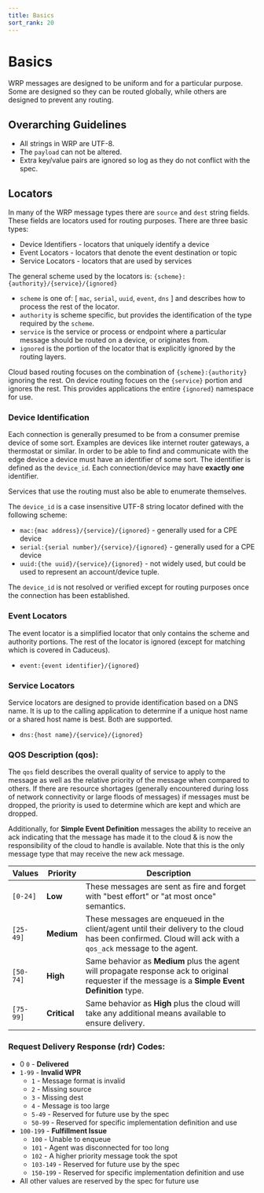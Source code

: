 ```yaml
---
title: Basics
sort_rank: 20
---
```


# Basics

WRP messages are designed to be uniform and for a particular purpose.  Some
are designed so they can be routed globally, while others are designed to
prevent any routing.

## Overarching Guidelines

- All strings in WRP are UTF-8.
- The `payload` can not be altered.
- Extra key/value pairs are ignored so log as they do not conflict with the spec.

## Locators

In many of the WRP message types there are `source` and `dest` string fields.
These fields are locators used for routing purposes.  There are three basic types:
- Device Identifiers - locators that uniquely identify a device
- Event Locators - locators that denote the event destination or topic
- Service Locators - locators that are used by services

The general scheme used by the locators is: `{scheme}:{authority}/{service}/{ignored}`

- `scheme` is one of: [ `mac`, `serial`, `uuid`, `event`, `dns` ] and describes
  how to process the rest of the locator.
- `authority` is scheme specific, but provides the identification of the type
  required by the `scheme`.
- `service` is the service or process or endpoint where a particular message should
  be routed on a device, or originates from.
- `ignored` is the portion of the locator that is explicitly ignored by the
  routing layers.

Cloud based routing focuses on the combination of `{scheme}:{authority}` ignoring
the rest.  On device routing focues on the `{service}` portion and ignores the
rest.  This provides applications the entire `{ignored}` namespace for use.

### Device Identification

Each connection is generally presumed to be from a consumer premise device of
some sort.  Examples are devices like internet router gateways, a thermostat or
similar.  In order to be able to find and communicate with the edge device a
device must have an identifier of some sort.  The identifier is defined as the
`device_id`.  Each connection/device may have **exactly one** identifier.

Services that use the routing must also be able to enumerate themselves.

The `device_id` is a case insensitive UTF-8 string locator defined with the
following scheme:

- `mac:{mac address}/{service}/{ignored}` - generally used for a CPE device
- `serial:{serial number}/{service}/{ignored}` - generally used for a CPE device
- `uuid:{the uuid}/{service}/{ignored}` - not widely used, but could be used to
  represent an account/device tuple.

The `device_id` is not resolved or verified except for routing purposes once the
connection has been established.


### Event Locators

The event locator is a simplified locator that only contains the scheme and
authority portions.  The rest of the locator is ignored (except for matching
which is covered in Caduceus).

- `event:{event identifier}/{ignored}`

### Service Locators

Service locators are designed to provide identification based on a DNS name.
It is up to the calling application to determine if a unique host name or a
shared host name is best.  Both are supported.

- `dns:{host name}/{service}/{ignored}`

### QOS Description (qos):

The `qos` field describes the overall quality of service to apply to the message
as well as the relative priority of the message when compared to others.  If there
are resource shortages (generally encountered during loss of network connectivity
or large floods of messages) if messages must be dropped, the priority is used
to determine which are kept and which are dropped.

Additionally, for **Simple Event Definition** messages the ability to receive
an ack indicating that the message has made it to the cloud & is now the
responsibility of the cloud to handle is available.  Note that this is the only
message type that may receive the new ack message.

Values | Priority | Description
-------|----------|-------------
`[0-24]` | **Low** | These messages are sent as fire and forget with "best effort" or "at most once" semantics.
`[25-49]` | **Medium** | These messages are enqueued in the client/agent until their delivery to the cloud has been confirmed.  Cloud will ack with a `qos_ack` message to the agent.
`[50-74]` | **High** | Same behavior as **Medium** plus the agent will propagate response ack to original requester if the message is a **Simple Event Definition** type.
`[75-99]` | **Critical** | Same behavior as **High** plus the cloud will take any additional means available to ensure delivery.

### Request Delivery Response (rdr) Codes:

  * 0 `0` - **Delivered**
  * `1-99` - **Invalid WPR**
    * `1` - Message format is invalid
    * `2` - Missing source
    * `3` - Missing dest
    * `4` - Message is too large
    * `5-49` - Reserved for future use by the spec
    * `50-99` - Reserved for specific implementation definition and use
  * `100-199` - **Fulfillment Issue**
    * `100` - Unable to enqueue
    * `101` - Agent was disconnected for too long
    * `102` - A higher priority message took the spot
    * `103-149` - Reserved for future use by the spec
    * `150-199` - Reserved for specific implementation definition and use
  * All other values are reserved by the spec for future use

